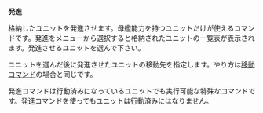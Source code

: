 **発進**

格納したユニットを発進させます。母艦能力を持つユニットだけが使えるコマンドです。発進をメニューから選択すると格納されたユニットの一覧表が表示されます。発進させるユニットを選んで下さい。

ユニットを選んだ後に発進させたユニットの移動先を指定します。やり方は[移動コマンド](移動コマンド.md)の場合と同じです。

発進コマンドは行動済みになっているユニットでも実行可能な特殊なコマンドです。発進コマンドを使ってもユニットは行動済みにはなりません。
